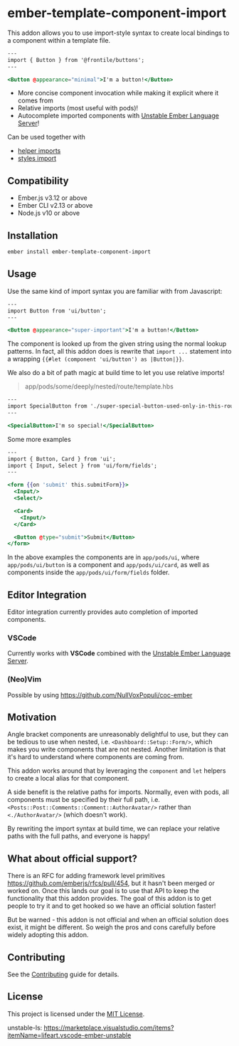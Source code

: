 # ember-template-component-import

This addon allows you to use import-style syntax to create local bindings to
a component within a template file.

```hbs
---
import { Button } from '@frontile/buttons';
---

<Button @appearance="minimal">I'm a button!</Button>
```

- More concise component invocation while making it explicit where it comes from
- Relative imports (most useful with pods)!
- Autocomplete imported components with [Unstable Ember Language Server](unstable-ls)!

Can be used together with

- [helper imports](https://github.com/patricklx/ember-template-helper-imports)
- [styles import](https://github.com/davewasmer/ember-template-styles-import)

## Compatibility

- Ember.js v3.12 or above
- Ember CLI v2.13 or above
- Node.js v10 or above

## Installation

```sh
ember install ember-template-component-import
```

## Usage

Use the same kind of import syntax you are familiar with from Javascript:

```hbs
---
import Button from 'ui/button';
---

<Button @appearance="super-important">I'm a button!</Button>
```

The component is looked up from the given string using the normal lookup
patterns. In fact, all this addon does is rewrite that `import ...` statement
into a wrapping `{{#let (component 'ui/button') as |Button|}}`.

We also do a bit of path magic at build time to let you use relative imports!

> app/pods/some/deeply/nested/route/template.hbs

```hbs
---
import SpecialButton from './super-special-button-used-only-in-this-route';
---

<SpecialButton>I'm so special!</SpecialButton>
```

Some more examples

```hbs
---
import { Button, Card } from 'ui';
import { Input, Select } from 'ui/form/fields';
---

<form {{on 'submit' this.submitForm}}>
  <Input/>
  <Select/>

  <Card>
    <Input/>
  </Card>

  <Button @type="submit">Submit</Button>
</form>
```

In the above examples the components are in `app/pods/ui`, where `app/pods/ui/button` is a component and `app/pods/ui/card`,
as well as components inside the `app/pods/ui/form/fields` folder.

## Editor Integration

Editor integration currently provides auto completion of imported components.

### VSCode

Currently works with **VSCode** combined with the [Unstable Ember Language Server](unstable-ls).

### (Neo)Vim

Possible by using https://github.com/NullVoxPopuli/coc-ember

## Motivation

Angle bracket components are unreasonably delightful to use, but they can be tedious to use when nested, i.e.
`<Dashboard::Setup::Form/>`, which makes you write components that are not nested. Another limitation is that it's
hard to understand where components are coming from.

This addon works around that by leveraging the `component` and `let` helpers
to create a local alias for that component.

A side benefit is the relative paths for imports. Normally, even with pods,
all components must be specified by their full path, i.e.
`<Posts::Post::Comments::Comment::AuthorAvatar/>` rather than `<./AuthorAvatar/>` (which doesn't work).

By rewriting the import syntax at build time, we can replace your relative paths
with the full paths, and everyone is happy!

## What about official support?

There is an RFC for adding framework level primitives https://github.com/emberjs/rfcs/pull/454, but
it hasn't been merged or worked on. Once this lands our goal is to use that API to keep the functionality
that this addon provides. The goal of this addon is to get people to try it and to get hooked so we have an official solution faster!

But be warned - this addon is not official and when an official solution does exist, it might be different.
So weigh the pros and cons carefully before widely adopting this addon.

## Contributing

See the [Contributing](CONTRIBUTING.md) guide for details.

## License

This project is licensed under the [MIT License](LICENSE.md).

unstable-ls: https://marketplace.visualstudio.com/items?itemName=lifeart.vscode-ember-unstable

